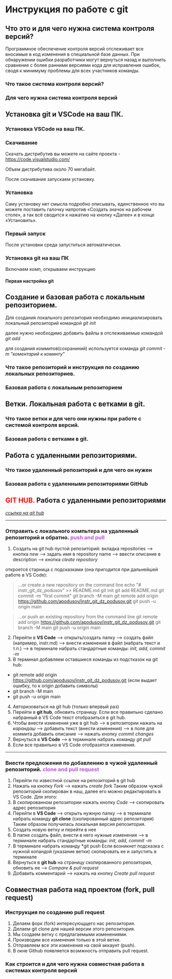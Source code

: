 
# Инструкция по работе с git

## Что это и для чего нужна система контроля версий?

Программное обеспечение контроля версий отслеживает все вносимые в код изменения в специальной базе данных. При обнаружении ошибки разработчики могут вернуться назад и выполнить сравнение с более ранними версиями кода для исправления ошибок, сводя к минимуму проблемы для всех участников команды.

### Что такое система контроля версий?

### Для чего нужна система контроля версий

## Установка git и VSCode на ваш ПК.

### Установка VSCode на ваш ПК.

### Скачивание

Скачать дистрибутив вы можете на сайте проекта - https://code.visualstudio.com/

Объем дистрибутива около 70 мегабайт.

После скачивания запускаем установку.

### Установка

Саму установку нет смысла подробно описывать, единственное что вы можете поставить галочку напротив «Создать значок на рабочем столе», а так всё сводится к нажатию на кнопку «Далее» и в конце «Установить».

### Первый запуск

После установки среда запуститься автоматически.

### Установка git на ваш ПК
Включаем комп, открываем инструкцию
#### Первая настройка git

## Создание и базовая работа с локальным репозиторием.

Для создания локального репозитория необходимо инициализировать локальный репозиторий командой *git init*

далее нужно необходимо добавить файлы в отслеживаемые командой *git add*

для создания коммитов(сохраниний) используется команда *git commit -m "коментарий к коминту"*

### Что такое репозиторий и инструкция по созданию локальных репозиториев.

### Базовая работа с локальным репозиторием

## Ветки. Локальная работа с ветками в git.

### Что такое ветки и для чего они нужны при работе с системой контроля версий.

### Базовая работа с ветками в git.

## Работа с удаленными репозиториями.

### Что такое удаленный репозиторий и для чего он нужен

### Базовая работа с удаленными репозиториями GitHub

## <span style="color:red">**GIT HUB.**</span> Работа с удаленными репозиториями

[*ссылка на git hub*](https://github.com)

---
### Отправить с локального компьтера на удаленный репозиторий и обратно. <span style="color:MediumOrchid">**push and pull**</span>
1. Создать на git hub пустой репозиторий: вкладка repositories --> кнопка *new* --> задать имя в repository name --> ввести описание в description --> кнопка *cleate repository*

откроется старница с подсказками (она пригодится при дальнейшей работе в VS Code):

>…or create a new repository on the command line
echo "# instr_git_dz_podusov" >> README.md
git init
git add README.md
git commit -m "first commit"
git branch -M main
git remote add origin https://github.com/apodusov/instr_git_dz_podusov.git
git push -u origin main

>…or push an existing repository from the command line
git remote add origin https://github.com/apodusov/instr_git_dz_podusov.git
git branch -M main
git push -u origin main
2. Перейти в **VS Code** --> открыть/создать папку --> создать файл (например, instr.md) --> внести изменения в файл (набрать текст и т.п.) --> в терминале набрать стандартные команды: *init, add, commit -m*
3. В терминал добавляем оставшиеся команды из подстказок на git hub: 
* git remote add origin https://github.com/apodusov/instr_git_dz_podusov.git (если выдает ошибку, то к origin добавить символы)
* git branch -M main
* git push -u origin main
4. Авторизоваться на git hub (только впервый раз)
5. Перейти в **git hub**, обновить страницу. Если все правильно сделано набранный в VS Code текст отобразиться в git hub.
6. Чтобы внести изменения уже в git hub --> в репозитории нажать на *карандаш* --> добавить текст (внести изменения) --> в поле для коммита добавить описание --> нажать кнопку *commit changes*
7. Вернуться в **VS Code** --> в терминале набрать команду *git pull*
8. Если все правильно в VS Code отобразятся изменения.
---
### Внести предложения по добавлению в чужой удаленный репозиторий. <span style="color:MediumOrchid">**clone and pull request**</span>
1. Перейти по известной ссылке на репозиторий в git hub
2. Нажать на кнопку *Fork* --> нажать *create fork*
Таким образом чужой репозиторий скопирован в наш, далее его можно редактировать в VS Code. Для этого:
3. В скопированном репозитории нажать кнопку *Code* --> скопировать адрес репозитория
4. Перейти в **VS Code** --> открыть нужную папку --> в терминале набрать команду **git clone** (скопированный адрес репозитория)
Таким образом получилась локальная версия репозитория.
5. Создать новую ветку и перейти в нее
6. В папке создать файл, внести в него нужные изменения --> в терминале набрать стандартные команды: *init, add, commit -m*
7. В терминале набрать команду *git push
Если возникнет подсказка с нужной копандой (указание ветки) скопировать ее и запустить в терминале
8. Вернуться в **git hub** на страницу скопированного репозитория, обновить ее --> *Compare & pull request*
9. Добавить комментарий --> нажать на кнопку *Create pull request*

## Совместная работа над проектом (fork, pull request)

### Инструкция по созданию pull request

1. Делаем форк (fork) интересующщего нас репозитория.
2. Делаем git clone для нашей версии этого репозитория.
3. Мы создаем ветку с предлагаемыми изменениями.
4. Производим все изменения только в этой ветке.
5. Отправляем все эти изменения на свой аккаунт (push).
6. В окне Github появляется возмжность отправить pull request.

### Как строится и для чего нужна совместная работа в системах контроля версий


